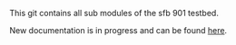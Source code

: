 This git contains all sub modules of the sfb 901 testbed.

New documentation is in progress and can be found [here](docs/README.md).